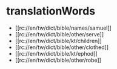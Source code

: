 # translationWords

* [[rc://en/tw/dict/bible/names/samuel]]
* [[rc://en/tw/dict/bible/other/serve]]
* [[rc://en/tw/dict/bible/kt/children]]
* [[rc://en/tw/dict/bible/other/clothed]]
* [[rc://en/tw/dict/bible/kt/ephod]]
* [[rc://en/tw/dict/bible/other/robe]]